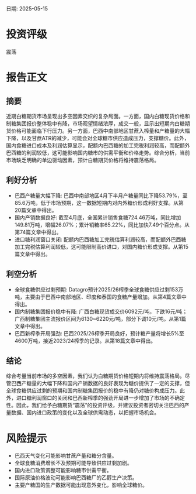 
日期: 2025-05-15

# 投资评级

震荡

# 报告正文

## 摘要

近期白糖期货市场呈现出多空因素交织的复杂局面。一方面，国内白糖现货价格和制糖集团报价整体稳中有降，市场观望情绪浓厚，成交一般，显示出短期内白糖期货价格可能面临下行压力。另一方面，巴西中南部地区甘蔗入榨量和产糖量的大幅下降，以及甘蔗ATR的减少，可能会对全球糖市供应造成压力，支撑糖价。此外，国内食糖进口成本及利润估算显示，配额内巴西糖的加工完税利润较高，而配额外巴西糖的利润较低，这可能影响国内糖市的供需平衡和价格走势。综合分析，当前市场缺乏明确的单边驱动因素，预计白糖期货价格将维持震荡格局。

## 利好分析

* 巴西产糖量大幅下降: 巴西中南部地区4月下半月产糖量同比下降53.79%，至85.6万吨，低于市场预期，这一数据短期内对内外糖价形成利好支撑。从第20篇文章中得出。
* 国内产销数据良好: 截至4月底，全国累计销售食糖724.46万吨，同比增加149.81万吨，增幅26.07%；累计销糖率65.22%，同比加快7.49个百分点。从第74篇文章中得出。
* 进口糖利润窗口关闭: 配额内巴西糖加工完税估算利润较高，而配额外巴西糖加工完税估算利润较低，这可能限制高价进口，对国内糖价形成支撑。从第15篇文章中得出。

## 利空分析

* 全球食糖供应过剩预期: Datagro预计2025/26榨季全球食糖供应过剩153万吨，主要由于巴西中南部地区、印度和泰国的食糖产量增加。从第4篇文章中得出。
* 国内制糖集团报价稳中有降: 广西白糖现货成交价6092元/吨，下跌16元/吨；广西制糖集团主流报价区间为6130~6220元/吨，部分下调10元/吨。从第1篇文章中得出。
* 巴西新榨季开局强劲: 巴西2025/26榨季开局良好，预计糖产量将增长5%至4600万吨，接近2023/24榨季的记录。从第18篇文章中得出。

## 结论

综合考量当前市场的多空因素，我们认为白糖期货价格短期内将维持震荡格局。尽管巴西产糖量的大幅下降和国内产销数据的良好表现为糖价提供了一定的支撑，但全球食糖供应过剩的预期和国内制糖集团报价的稳中有降仍对糖价构成压力。此外，进口糖利润窗口的关闭和巴西新榨季的强劲开局进一步增加了市场的不确定性。因此，我们给予白糖期货“震荡”的投资评级，并建议投资者密切关注巴西的产量数据、国内进口政策的变化以及全球供需动态，以把握市场机会。

# 风险提示

* 巴西天气变化可能影响甘蔗产量和糖分含量。
* 全球食糖消费增长不及预期可能导致供应过剩加剧。
* 国内进口政策调整可能影响糖市供需平衡。
* 国际原油价格波动可能影响巴西糖厂的乙醇生产决策。
* 主要产糖国的生产数据可能出现意外变化，影响全球糖价。
